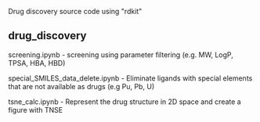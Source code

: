 Drug discovery source code using "rdkit"

## drug_discovery
screening.ipynb - screening using parameter filtering (e.g. MW, LogP, TPSA, HBA, HBD)

special_SMILES_data_delete.ipynb - Eliminate ligands with special elements that are not available as drugs (e.g Pu, Pb, U)

tsne_calc.ipynb - Represent the drug structure in 2D space and create a figure with TNSE
 
